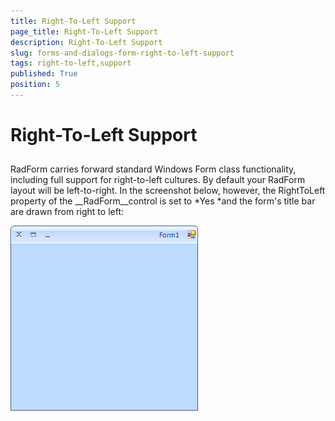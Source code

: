 ```yaml
---
title: Right-To-Left Support
page_title: Right-To-Left Support
description: Right-To-Left Support
slug: forms-and-dialogs-form-right-to-left-support
tags: right-to-left,support
published: True
position: 5
---
```


# Right-To-Left Support



## 

RadForm carries forward standard Windows Form class functionality, including full support for right-to-left cultures. By default your RadForm layout will be left-to-right. In the screenshot below, however, the RightToLeft property of the __RadForm__control is set to *Yes *and the form's title bar are drawn from right to left:

![forms-and-dialogs-form-rtl 001](images/forms-and-dialogs-form-rtl001.png)


